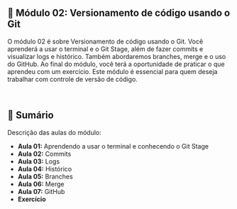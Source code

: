## 📌 Módulo 02: Versionamento de código usando o Git
O módulo 02 é sobre Versionamento de código usando o Git. Você aprenderá a usar o terminal e o Git Stage, além de fazer commits e visualizar logs e histórico. Também abordaremos branches, merge e o uso do GitHub. Ao final do módulo, você terá a oportunidade de praticar o que aprendeu com um exercício. Este módulo é essencial para quem deseja trabalhar com controle de versão de código.

<br>

## 📎 Sumário
Descrição das aulas do módulo:
- **Aula 01:** Aprendendo a usar o terminal e conhecendo o Git Stage
- **Aula 02:** Commits
- **Aula 03:** Logs
- **Aula 04:** Histórico
- **Aula 05:** Branches
- **Aula 06:** Merge
- **Aula 07:** GitHub
- **Exercício**

<br>